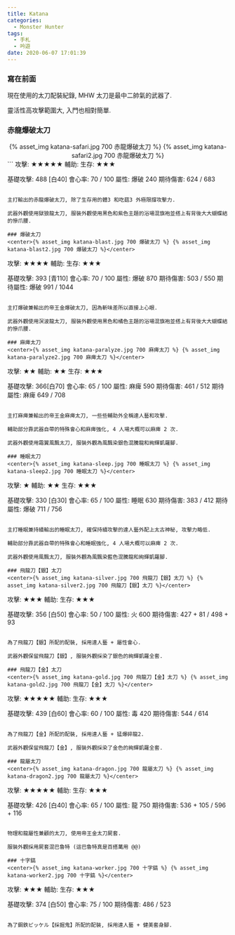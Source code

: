 ```yaml
---
title: Katana
categories:
  - Monster Hunter
tags:
  - 手札
  - 吟遊
date: 2020-06-07 17:01:39
---
```

### 寫在前面

現在使用的太刀配裝紀錄, MHW 太刀是最中二帥氣的武器了.

靈活性高攻擊範圍大, 入門也相對簡單.

### 赤龍爆破太刀
<center>{% asset_img katana-safari.jpg 700 赤龍爆破太刀 %} {% asset_img katana-safari2.jpg 700 赤龍爆破太刀 %}</center>
```
攻擊: ★★★★★
輔助:
生存: ★★★

基礎攻擊: 488 [白40]
會心率: 70 / 100
屬性: 爆破 240
期待傷害: 624 / 683
```

主打輸出的赤龍爆破太刀, 除了生存用的體3 和吃菇3 外極限撐攻擊力.

武器外觀使用獄狼龍太刀, 服裝外觀使用黑色和紫色主題的浴場混旗袍並搭上有背後大大蝴蝶結的慘爪腰.

### 爆破太刀
<center>{% asset_img katana-blast.jpg 700 爆破太刀 %} {% asset_img katana-blast2.jpg 700 爆破太刀 %}</center>
```
攻擊: ★★★★
輔助:
生存: ★★★

基礎攻擊: 393 [青110]
會心率: 70 / 100
屬性: 爆破 870
期待傷害: 503 / 550
期待屬性: 爆破 991 / 1044
```

主打爆破兼輸出的帝王金爆破太刀, 因為斬味差所以直接上心眼.

武器外觀使用溟波龍太刀, 服裝外觀使用黑色和橘色主題的浴場混旗袍並搭上有背後大大蝴蝶結的慘爪腰.

### 麻痺太刀
<center>{% asset_img katana-paralyze.jpg 700 麻痺太刀 %} {% asset_img katana-paralyze2.jpg 700 麻痺太刀 %}</center>
```
攻擊: ★★
輔助: ★★
生存: ★★★

基礎攻擊: 366[白70]
會心率: 65 / 100
屬性: 麻痺 590
期待傷害: 461 / 512
期待屬性: 麻痺 649 / 708
```

主打麻痺兼輸出的帝王金麻痺太刀, 一些些輔助外全稱達人藝和攻擊.

輔助部分靠武器自帶的特殊會心和麻痺強化, 4 人場大概可以麻痺 2 次.

武器外觀使用霜翼風飄太刀, 服裝外觀為風飄染銀色混騰龍和絢輝凱羅腳.

### 睡眠太刀
<center>{% asset_img katana-sleep.jpg 700 睡眠太刀 %} {% asset_img katana-sleep2.jpg 700 睡眠太刀 %}</center>
```
攻擊: ★
輔助: ★★
生存: ★★★

基礎攻擊: 330 [白30]
會心率: 65 / 100
屬性: 睡眠 630
期待傷害: 383 / 412
期待屬性: 爆破 711 / 756
```

主打睡眠兼持續輸出的睡眠太刀, 確保持續攻擊的達人藝外配上太古神秘, 攻擊力略低.

輔助部分靠武器自帶的特殊會心和睡眠強化, 4 人場大概可以麻痺 2 次.

武器外觀使用風飄太刀, 服裝外觀為風飄染藍色混騰龍和絢輝凱羅腳.

### 飛龍刀【銀】太刀
<center>{% asset_img katana-silver.jpg 700 飛龍刀【銀】太刀 %} {% asset_img katana-silver2.jpg 700 飛龍刀【銀】太刀 %}</center>
```
攻擊: ★★★
輔助:
生存: ★★★

基礎攻擊: 356 [白50]
會心率: 50 / 100
屬性: 火 600
期待傷害: 427 + 81 / 498 + 93
```

為了飛龍刀【銀】所配的配裝, 採用達人藝 + 屬性會心.

武器外觀保留飛龍刀【銀】, 服裝外觀採染了銀色的絢輝凱羅全套.

### 飛龍刀【金】太刀
<center>{% asset_img katana-gold.jpg 700 飛龍刀【金】太刀 %} {% asset_img katana-gold2.jpg 700 飛龍刀【金】太刀 %}</center>
```
攻擊: ★★★★★
輔助:
生存: ★★★

基礎攻擊: 439 [白60]
會心率: 60 / 100
屬性: 毒 420
期待傷害: 544 / 614
```

為了飛龍刀【金】所配的配裝, 採用達人藝 + 猛爆碎龍2.

武器外觀保留飛龍刀【金】, 服裝外觀採染了金色的絢輝凱羅全套.

### 龍屬太刀
<center>{% asset_img katana-dragon.jpg 700 龍屬太刀 %} {% asset_img katana-dragon2.jpg 700 龍屬太刀 %}</center>
```
攻擊: ★★★★★
輔助:
生存: ★★★

基礎攻擊: 426 [白40]
會心率: 65 / 100
屬性: 龍 750
期待傷害: 536 + 105 / 596 + 116
```

物理和龍屬性兼顧的太刀, 使用帝王金太刀屍套.

服裝外觀採用屍套混巴魯特 (這巴魯特真是百搭萬用 @@)

### 十字鎬
<center>{% asset_img katana-worker.jpg 700 十字鎬 %} {% asset_img katana-worker2.jpg 700 十字鎬 %}</center>
```
攻擊: ★★★
輔助:
生存: ★★★

基礎攻擊: 374 [白50]
會心率: 75 / 100
期待傷害: 486 / 523
```

為了鋼鉄ピッケル【採掘鬼】所配的配裝, 採用達人藝 + 健美套身腳.

